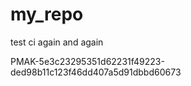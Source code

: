 # my_repo
test ci again and again

PMAK-5e3c23295351d62231f49223-ded98b11c123f46dd407a5d91dbbd60673
